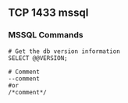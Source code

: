 ## TCP 1433 mssql  

### MSSQL Commands
```
# Get the db version information
SELECT @@VERSION; 

# Comment
--comment
#or
/*comment*/
```
